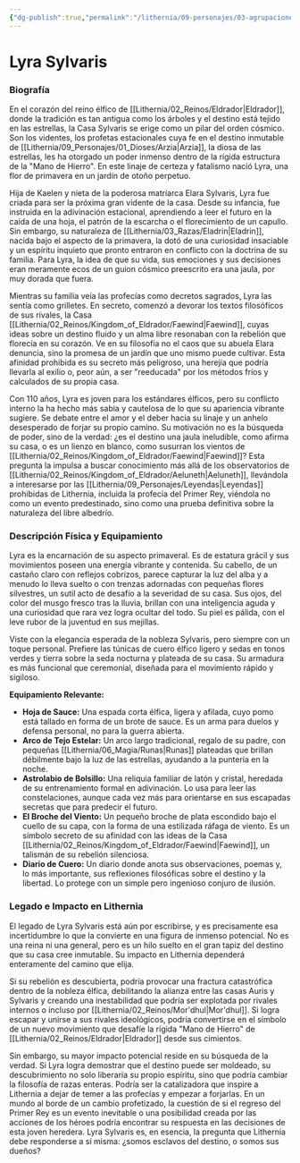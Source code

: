 ```yaml
---
{"dg-publish":true,"permalink":"/lithernia/09-personajes/03-agrupaciones/casa-sylvaris/lyra-sylvaris/","tags":["lithernia","personajes","Casa Noble","Eladrin","Eldrador","Sylvaris"]}
---
```


# Lyra Sylvaris

### Biografía

En el corazón del reino élfico de [[Lithernia/02_Reinos/Eldrador\|Eldrador]], donde la tradición es tan antigua como los árboles y el destino está tejido en las estrellas, la Casa Sylvaris se erige como un pilar del orden cósmico. Son los videntes, los profetas estacionales cuya fe en el destino inmutable de [[Lithernia/09_Personajes/01_Dioses/Arzia\|Arzia]], la diosa de las estrellas, les ha otorgado un poder inmenso dentro de la rígida estructura de la "Mano de Hierro". En este linaje de certeza y fatalismo nació Lyra, una flor de primavera en un jardín de otoño perpetuo.

Hija de Kaelen y nieta de la poderosa matriarca Elara Sylvaris, Lyra fue criada para ser la próxima gran vidente de la casa. Desde su infancia, fue instruida en la adivinación estacional, aprendiendo a leer el futuro en la caída de una hoja, el patrón de la escarcha o el florecimiento de un capullo. Sin embargo, su naturaleza de [[Lithernia/03_Razas/Eladrin\|Eladrin]], nacida bajo el aspecto de la primavera, la dotó de una curiosidad insaciable y un espíritu inquieto que pronto entraron en conflicto con la doctrina de su familia. Para Lyra, la idea de que su vida, sus emociones y sus decisiones eran meramente ecos de un guion cósmico preescrito era una jaula, por muy dorada que fuera.

Mientras su familia veía las profecías como decretos sagrados, Lyra las sentía como grilletes. En secreto, comenzó a devorar los textos filosóficos de sus rivales, la Casa [[Lithernia/02_Reinos/Kingdom_of_Eldrador/Faewind\|Faewind]], cuyas ideas sobre un destino fluido y un alma libre resonaban con la rebelión que florecía en su corazón. Ve en su filosofía no el caos que su abuela Elara denuncia, sino la promesa de un jardín que uno mismo puede cultivar. Esta afinidad prohibida es su secreto más peligroso, una herejía que podría llevarla al exilio o, peor aún, a ser "reeducada" por los métodos fríos y calculados de su propia casa.

Con 110 años, Lyra es joven para los estándares élficos, pero su conflicto interno la ha hecho más sabia y cautelosa de lo que su apariencia vibrante sugiere. Se debate entre el amor y el deber hacia su linaje y un anhelo desesperado de forjar su propio camino. Su motivación no es la búsqueda de poder, sino de la verdad: ¿es el destino una jaula ineludible, como afirma su casa, o es un lienzo en blanco, como susurran los vientos de [[Lithernia/02_Reinos/Kingdom_of_Eldrador/Faewind\|Faewind]]? Esta pregunta la impulsa a buscar conocimiento más allá de los observatorios de [[Lithernia/02_Reinos/Kingdom_of_Eldrador/Aeluneth\|Aeluneth]], llevándola a interesarse por las [[Lithernia/09_Personajes/Leyendas\|Leyendas]] prohibidas de Lithernia, incluida la profecía del Primer Rey, viéndola no como un evento predestinado, sino como una prueba definitiva sobre la naturaleza del libre albedrío.

### Descripción Física y Equipamiento

Lyra es la encarnación de su aspecto primaveral. Es de estatura grácil y sus movimientos poseen una energía vibrante y contenida. Su cabello, de un castaño claro con reflejos cobrizos, parece capturar la luz del alba y a menudo lo lleva suelto o con trenzas adornadas con pequeñas flores silvestres, un sutil acto de desafío a la severidad de su casa. Sus ojos, del color del musgo fresco tras la lluvia, brillan con una inteligencia aguda y una curiosidad que rara vez logra ocultar del todo. Su piel es pálida, con el leve rubor de la juventud en sus mejillas.

Viste con la elegancia esperada de la nobleza Sylvaris, pero siempre con un toque personal. Prefiere las túnicas de cuero élfico ligero y sedas en tonos verdes y tierra sobre la seda nocturna y plateada de su casa. Su armadura es más funcional que ceremonial, diseñada para el movimiento rápido y sigiloso.

**Equipamiento Relevante:**
*   **Hoja de Sauce:** Una espada corta élfica, ligera y afilada, cuyo pomo está tallado en forma de un brote de sauce. Es un arma para duelos y defensa personal, no para la guerra abierta.
*   **Arco de Tejo Estelar:** Un arco largo tradicional, regalo de su padre, con pequeñas [[Lithernia/06_Magia/Runas\|Runas]] plateadas que brillan débilmente bajo la luz de las estrellas, ayudando a la puntería en la noche.
*   **Astrolabio de Bolsillo:** Una reliquia familiar de latón y cristal, heredada de su entrenamiento formal en adivinación. Lo usa para leer las constelaciones, aunque cada vez más para orientarse en sus escapadas secretas que para predecir el futuro.
*   **El Broche del Viento:** Un pequeño broche de plata escondido bajo el cuello de su capa, con la forma de una estilizada ráfaga de viento. Es un símbolo secreto de su afinidad con las ideas de la Casa [[Lithernia/02_Reinos/Kingdom_of_Eldrador/Faewind\|Faewind]], un talismán de su rebelión silenciosa.
*   **Diario de Cuero:** Un diario donde anota sus observaciones, poemas y, lo más importante, sus reflexiones filosóficas sobre el destino y la libertad. Lo protege con un simple pero ingenioso conjuro de ilusión.

### Legado e Impacto en Lithernia

El legado de Lyra Sylvaris está aún por escribirse, y es precisamente esa incertidumbre lo que la convierte en una figura de inmenso potencial. No es una reina ni una general, pero es un hilo suelto en el gran tapiz del destino que su casa cree inmutable. Su impacto en Lithernia dependerá enteramente del camino que elija.

Si su rebelión es descubierta, podría provocar una fractura catastrófica dentro de la nobleza élfica, debilitando la alianza entre las casas Auris y Sylvaris y creando una inestabilidad que podría ser explotada por rivales internos o incluso por [[Lithernia/02_Reinos/Mor'dhul\|Mor'dhul]]. Si logra escapar y unirse a sus rivales ideológicos, podría convertirse en el símbolo de un nuevo movimiento que desafíe la rígida "Mano de Hierro" de [[Lithernia/02_Reinos/Eldrador\|Eldrador]] desde sus cimientos.

Sin embargo, su mayor impacto potencial reside en su búsqueda de la verdad. Si Lyra logra demostrar que el destino puede ser moldeado, su descubrimiento no solo liberaría su propio espíritu, sino que podría cambiar la filosofía de razas enteras. Podría ser la catalizadora que inspire a Lithernia a dejar de temer a las profecías y empezar a forjarlas. En un mundo al borde de un cambio profetizado, la cuestión de si el regreso del Primer Rey es un evento inevitable o una posibilidad creada por las acciones de los héroes podría encontrar su respuesta en las decisiones de esta joven heredera. Lyra Sylvaris es, en esencia, la pregunta que Lithernia debe responderse a sí misma: ¿somos esclavos del destino, o somos sus dueños?
